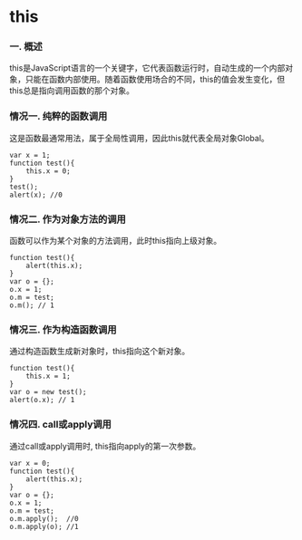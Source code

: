 # this

### 一. 概述
this是JavaScript语言的一个关键字，它代表函数运行时，自动生成的一个内部对象，只能在函数内部使用。随着函数使用场合的不同，this的值会发生变化，但this总是指向调用函数的那个对象。

### 情况一. 纯粹的函数调用
这是函数最通常用法，属于全局性调用，因此this就代表全局对象Global。

    var x = 1;
    function test(){
        this.x = 0;
    }
    test();
    alert(x); //0

### 情况二. 作为对象方法的调用
函数可以作为某个对象的方法调用，此时this指向上级对象。  

    function test(){
        alert(this.x);
    }
    var o = {};
    o.x = 1;
    o.m = test;
    o.m(); // 1
    
### 情况三. 作为构造函数调用
通过构造函数生成新对象时，this指向这个新对象。

    function test(){
        this.x = 1;
    }
    var o = new test();
    alert(o.x); // 1
    
### 情况四. call或apply调用
通过call或apply调用时, this指向apply的第一次参数。

    var x = 0;
    function test(){
        alert(this.x);
    }
    var o = {};
    o.x = 1;
    o.m = test;
    o.m.apply();  //0
    o.m.apply(o); //1
    